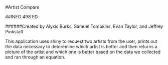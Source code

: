 
#Artist Compare

##INFO 498 FD

######Created by Alyxis Burks, Samuel Tompkins, Evan Taylor, and Jeffrey Pinkstaff

This application uses shiny to request two artists from the user, prints out the data necessary to deteremine which artist is better and then returns a picture of the artist and which one is better based on the data we collected and ran through an equation.
